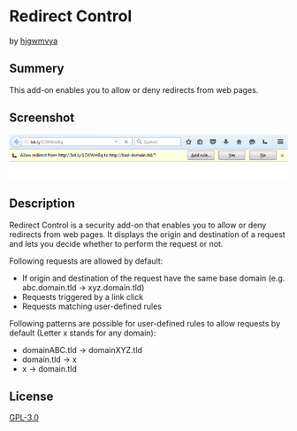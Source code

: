# Redirect Control
by [hjgwmvya](https://addons.mozilla.org/de/firefox/user/hjgwmvya/)

## Summery

This add-on enables you to allow or deny redirects from web pages.

## Screenshot

![Screenshot](screenshot.png)

## Description

Redirect Control is a security add-on that enables you to allow or deny redirects from web pages. It displays the origin and destination of a request and lets you decide whether to perform the request or not.

Following requests are allowed by default:

 * If origin and destination of the request have the same base domain (e.g. abc.domain.tld -> xyz.domain.tld)
 * Requests triggered by a link click
 * Requests matching user-defined rules

Following patterns are possible for user-defined rules to allow requests by default (Letter x stands for any domain):

 * domainABC.tld -> domainXYZ.tld
 * domain.tld -> x
 * x -> domain.tld

 
## License

[GPL-3.0](http://www.gnu.org/licenses/gpl-3.0-standalone.html)